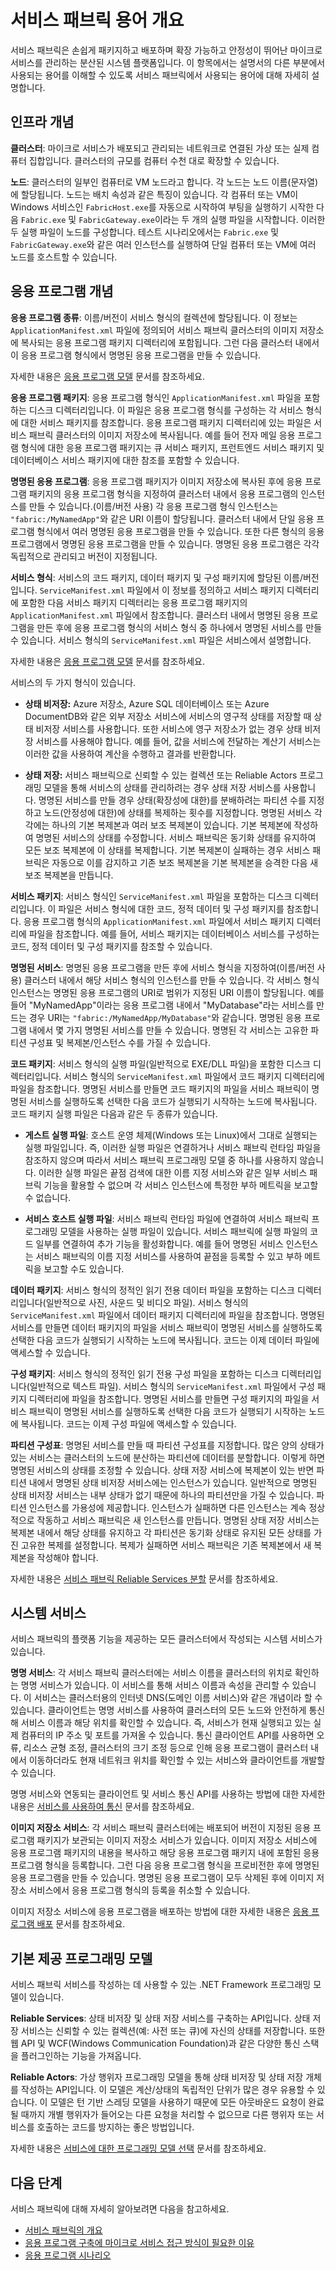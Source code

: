 <properties
   pageTitle="서비스 패브릭 용어 개요 | Microsoft Azure"
   description="서비스 패브릭의 용어에 대해 간략하게 소개하고 설명서의 나머지 부분에서 사용되는 용어와 주요 용어 개념에 대해 설명합니다."
   services="service-fabric"
   documentationCenter=".net"
   authors="rwike77"
   manager="timlt"
   editor="chackdan;subramar"/>

<tags
   ms.service="service-fabric"
   ms.devlang="dotnet"
   ms.topic="article"
   ms.tgt_pltfrm="NA"
   ms.workload="NA"
   ms.date="04/05/2016"
   ms.author="ryanwi"/>

# 서비스 패브릭 용어 개요

서비스 패브릭은 손쉽게 패키지하고 배포하며 확장 가능하고 안정성이 뛰어난 마이크로 서비스를 관리하는 분산된 시스템 플랫폼입니다. 이 항목에서는 설명서의 다른 부분에서 사용되는 용어를 이해할 수 있도록 서비스 패브릭에서 사용되는 용어에 대해 자세히 설명합니다.

## 인프라 개념
**클러스터**: 마이크로 서비스가 배포되고 관리되는 네트워크로 연결된 가상 또는 실제 컴퓨터 집합입니다. 클러스터의 규모를 컴퓨터 수천 대로 확장할 수 있습니다.

**노드**: 클러스터의 일부인 컴퓨터로 VM 노드라고 합니다. 각 노드는 노드 이름(문자열)에 할당됩니다. 노드는 배치 속성과 같은 특징이 있습니다. 각 컴퓨터 또는 VM이 Windows 서비스인 `FabricHost.exe`를 자동으로 시작하여 부팅을 실행하기 시작한 다음 `Fabric.exe` 및 `FabricGateway.exe`이라는 두 개의 실행 파일을 시작합니다. 이러한 두 실행 파일이 노드를 구성합니다. 테스트 시나리오에서는 `Fabric.exe` 및 `FabricGateway.exe`와 같은 여러 인스턴스를 실행하여 단일 컴퓨터 또는 VM에 여러 노드를 호스트할 수 있습니다.

## 응용 프로그램 개념
**응용 프로그램 종류**: 이름/버전이 서비스 형식의 컬렉션에 할당됩니다. 이 정보는 `ApplicationManifest.xml` 파일에 정의되어 서비스 패브릭 클러스터의 이미지 저장소에 복사되는 응용 프로그램 패키지 디렉터리에 포함됩니다. 그런 다음 클러스터 내에서이 응용 프로그램 형식에서 명명된 응용 프로그램을 만들 수 있습니다.

자세한 내용은 [응용 프로그램 모델](service-fabric-application-model.md) 문서를 참조하세요.

**응용 프로그램 패키지**: 응용 프로그램 형식인 `ApplicationManifest.xml` 파일을 포함하는 디스크 디렉터리입니다. 이 파일은 응용 프로그램 형식를 구성하는 각 서비스 형식에 대한 서비스 패키지를 참조합니다. 응용 프로그램 패키지 디렉터리에 있는 파일은 서비스 패브릭 클러스터의 이미지 저장소에 복사됩니다. 예를 들어 전자 메일 응용 프로그램 형식에 대한 응용 프로그램 패키지는 큐 서비스 패키지, 프런트엔드 서비스 패키지 및 데이터베이스 서비스 패키지에 대한 참조를 포함할 수 있습니다.

**명명된 응용 프로그램**: 응용 프로그램 패키지가 이미지 저장소에 복사된 후에 응용 프로그램 패키지의 응용 프로그램 형식을 지정하여 클러스터 내에서 응용 프로그램의 인스턴스를 만들 수 있습니다.(이름/버전 사용) 각 응용 프로그램 형식 인스턴스는 `"fabric:/MyNamedApp"`와 같은 URI 이름이 할당됩니다. 클러스터 내에서 단일 응용 프로그램 형식에서 여러 명명된 응용 프로그램을 만들 수 있습니다. 또한 다른 형식의 응용 프로그램에서 명명된 응용 프로그램을 만들 수 있습니다. 명명된 응용 프로그램은 각각 독립적으로 관리되고 버전이 지정됩니다.

**서비스 형식**: 서비스의 코드 패키지, 데이터 패키지 및 구성 패키지에 할당된 이름/버전입니다. `ServiceManifest.xml` 파일에서 이 정보를 정의하고 서비스 패키지 디렉터리에 포함한 다음 서비스 패키지 디렉터리는 응용 프로그램 패키지의 `ApplicationManifest.xml` 파일에서 참조합니다. 클러스터 내에서 명명된 응용 프로그램을 만든 후에 응용 프로그램 형식의 서비스 형식 중 하나에서 명명된 서비스를 만들 수 있습니다. 서비스 형식의 `ServiceManifest.xml` 파일은 서비스에서 설명합니다.

자세한 내용은 [응용 프로그램 모델](service-fabric-application-model.md) 문서를 참조하세요.

서비스의 두 가지 형식이 있습니다.

- **상태 비저장:** Azure 저장소, Azure SQL 데이터베이스 또는 Azure DocumentDB와 같은 외부 저장소 서비스에 서비스의 영구적 상태를 저장할 때 상태 비저장 서비스를 사용합니다. 또한 서비스에 영구 저장소가 없는 경우 상태 비저장 서비스를 사용해야 합니다. 예를 들어, 값을 서비스에 전달하는 계산기 서비스는 이러한 값을 사용하여 계산을 수행하고 결과를 반환합니다.

- **상태 저장:** 서비스 패브릭으로 신뢰할 수 있는 컬렉션 또는 Reliable Actors 프로그래밍 모델을 통해 서비스의 상태를 관리하려는 경우 상태 저장 서비스를 사용합니다. 명명된 서비스를 만들 경우 상태(확장성에 대한)를 분배하려는 파티션 수를 지정하고 노드(안정성에 대한)에 상태를 복제하는 횟수를 지정합니다. 명명된 서비스 각각에는 하나의 기본 복제본과 여러 보조 복제본이 있습니다. 기본 복제본에 작성하여 명명된 서비스의 상태를 수정합니다. 서비스 패브릭은 동기화 상태를 유지하여 모든 보조 복제본에 이 상태를 복제합니다. 기본 복제본이 실패하는 경우 서비스 패브릭은 자동으로 이를 감지하고 기존 보조 복제본을 기본 복제본을 승격한 다음 새 보조 복제본을 만듭니다.

**서비스 패키지**: 서비스 형식인 `ServiceManifest.xml` 파일을 포함하는 디스크 디렉터리입니다. 이 파일은 서비스 형식에 대한 코드, 정적 데이터 및 구성 패키지를 참조합니다. 응용 프로그램 형식의 `ApplicationManifest.xml` 파일에서 서비스 패키지 디렉터리에 파일을 참조합니다. 예를 들어, 서비스 패키지는 데이터베이스 서비스를 구성하는 코드, 정적 데이터 및 구성 패키지를 참조할 수 있습니다.

**명명된 서비스**: 명명된 응용 프로그램을 만든 후에 서비스 형식을 지정하여(이름/버전 사용) 클러스터 내에서 해당 서비스 형식의 인스턴스를 만들 수 있습니다. 각 서비스 형식 인스턴스는 명명된 응용 프로그램의 URI로 범위가 지정된 URI 이름이 할당됩니다. 예를 들어 "MyNamedApp"이라는 응용 프로그램 내에서 "MyDatabase"라는 서비스를 만드는 경우 URI는 `"fabric:/MyNamedApp/MyDatabase"`와 같습니다. 명명된 응용 프로그램 내에서 몇 가지 명명된 서비스를 만들 수 있습니다. 명명된 각 서비스는 고유한 파티션 구성표 및 복제본/인스턴스 수를 가질 수 있습니다.

**코드 패키지**: 서비스 형식의 실행 파일(일반적으로 EXE/DLL 파일)을 포함한 디스크 디렉터리입니다. 서비스 형식의 `ServiceManifest.xml` 파일에서 코드 패키지 디렉터리에 파일을 참조합니다. 명명된 서비스를 만들면 코드 패키지의 파일을 서비스 패브릭이 명명된 서비스를 실행하도록 선택한 다음 코드가 실행되기 시작하는 노드에 복사됩니다. 코드 패키지 실행 파일은 다음과 같은 두 종류가 있습니다.

- **게스트 실행 파일**: 호스트 운영 체제(Windows 또는 Linux)에서 그대로 실행되는 실행 파일입니다. 즉, 이러한 실행 파일은 연결하거나 서비스 패브릭 런타임 파일을 참조하지 않으며 따라서 서비스 패브릭 프로그래밍 모델 중 하나를 사용하지 않습니다. 이러한 실행 파일은 끝점 검색에 대한 이름 지정 서비스와 같은 일부 서비스 패브릭 기능을 활용할 수 없으며 각 서비스 인스턴스에 특정한 부하 메트릭을 보고할 수 없습니다.

- **서비스 호스트 실행 파일**: 서비스 패브릭 런타임 파일에 연결하여 서비스 패브릭 프로그래밍 모델을 사용하는 실행 파일이 있습니다. 서비스 패브릭에 실행 파일의 코드 일부를 연결하여 추가 기능을 활성화합니다. 예를 들어 명명된 서비스 인스턴스는 서비스 패브릭의 이름 지정 서비스를 사용하여 끝점을 등록할 수 있고 부하 메트릭을 보고할 수도 있습니다.

**데이터 패키지**: 서비스 형식의 정적인 읽기 전용 데이터 파일을 포함하는 디스크 디렉터리입니다(일반적으로 사진, 사운드 및 비디오 파일). 서비스 형식의 `ServiceManifest.xml` 파일에서 데이터 패키지 디렉터리에 파일을 참조합니다. 명명된 서비스를 만들면 데이터 패키지의 파일을 서비스 패브릭이 명명된 서비스를 실행하도록 선택한 다음 코드가 실행되기 시작하는 노드에 복사됩니다. 코드는 이제 데이터 파일에 액세스할 수 있습니다.

**구성 패키지**: 서비스 형식의 정적인 읽기 전용 구성 파일을 포함하는 디스크 디렉터리입니다(일반적으로 텍스트 파일). 서비스 형식의 `ServiceManifest.xml` 파일에서 구성 패키지 디렉터리에 파일을 참조합니다. 명명된 서비스를 만들면 구성 패키지의 파일을 서비스 패브릭이 명명된 서비스를 실행하도록 선택한 다음 코드가 실행되기 시작하는 노드에 복사됩니다. 코드는 이제 구성 파일에 액세스할 수 있습니다.

**파티션 구성표**: 명명된 서비스를 만들 때 파티션 구성표를 지정합니다. 많은 양의 상태가 있는 서비스는 클러스터의 노드에 분산하는 파티션에 데이터를 분할합니다. 이렇게 하면 명명된 서비스의 상태를 조정할 수 있습니다. 상태 저장 서비스에 복제본이 있는 반면 파티션 내에서 명명된 상태 비저장 서비스에는 인스턴스가 있습니다. 일반적으로 명명된 상태 비저장 서비스는 내부 상태가 없기 때문에 하나의 파티션만을 가질 수 있습니다. 파티션 인스턴스를 가용성에 제공합니다. 인스턴스가 실패하면 다른 인스턴스는 계속 정상적으로 작동하고 서비스 패브릭은 새 인스턴스를 만듭니다. 명명된 상태 저장 서비스는 복제본 내에서 해당 상태를 유지하고 각 파티션은 동기화 상태로 유지된 모든 상태를 가진 고유한 복제를 설정합니다. 복제가 실패하면 서비스 패브릭은 기존 복제본에서 새 복제본을 작성해야 합니다.

자세한 내용은 [서비스 패브릭 Reliable Services 분할](service-fabric-concepts-partitioning.md) 문서를 참조하세요.

## 시스템 서비스
서비스 패브릭의 플랫폼 기능을 제공하는 모든 클러스터에서 작성되는 시스템 서비스가 있습니다.

**명명 서비스**: 각 서비스 패브릭 클러스터에는 서비스 이름을 클러스터의 위치로 확인하는 명명 서비스가 있습니다. 이 서비스를 통해 서비스 이름과 속성을 관리할 수 있습니다. 이 서비스는 클러스터용의 인터넷 DNS(도메인 이름 서비스)와 같은 개념이라 할 수 있습니다. 클라이언트는 명명 서비스를 사용하여 클러스터의 모든 노드와 안전하게 통신해 서비스 이름과 해당 위치를 확인할 수 있습니다. 즉, 서비스가 현재 실행되고 있는 실제 컴퓨터의 IP 주소 및 포트를 가져올 수 있습니다. 통신 클라이언트 API를 사용하면 오류, 리소스 균형 조정, 클러스터의 크기 조정 등으로 인해 응용 프로그램이 클러스터 내에서 이동하더라도 현재 네트워크 위치를 확인할 수 있는 서비스와 클라이언트를 개발할 수 있습니다.

명명 서비스와 연동되는 클라이언트 및 서비스 통신 API를 사용하는 방법에 대한 자세한 내용은 [서비스를 사용하여 통신](service-fabric-connect-and-communicate-with-services.md) 문서를 참조하세요.

**이미지 저장소 서비스**: 각 서비스 패브릭 클러스터에는 배포되어 버전이 지정된 응용 프로그램 패키지가 보관되는 이미지 저장소 서비스가 있습니다. 이미지 저장소 서비스에 응용 프로그램 패키지의 내용을 복사하고 해당 응용 프로그램 패키지 내에 포함된 응용 프로그램 형식을 등록합니다. 그런 다음 응용 프로그램 형식을 프로비전한 후에 명명된 응용 프로그램을 만들 수 있습니다. 명명된 응용 프로그램이 모두 삭제된 후에 이미지 저장소 서비스에서 응용 프로그램 형식의 등록을 취소할 수 있습니다.

이미지 저장소 서비스에 응용 프로그램을 배포하는 방법에 대한 자세한 내용은 [응용 프로그램 배포](service-fabric-deploy-remove-applications.md) 문서를 참조하세요.

## 기본 제공 프로그래밍 모델
서비스 패브릭 서비스를 작성하는 데 사용할 수 있는 .NET Framework 프로그래밍 모델이 있습니다.

**Reliable Services**: 상태 비저장 및 상태 저장 서비스를 구축하는 API입니다. 상태 저장 서비스는 신뢰할 수 있는 컬렉션(예: 사전 또는 큐)에 자신의 상태를 저장합니다. 또한 웹 API 및 WCF(Windows Communication Foundation)과 같은 다양한 통신 스택을 플러그인하는 기능을 가져옵니다.

**Reliable Actors**: 가상 행위자 프로그래밍 모델을 통해 상태 비저장 및 상태 저장 개체를 작성하는 API입니다. 이 모델은 계산/상태의 독립적인 단위가 많은 경우 유용할 수 있습니다. 이 모델은 턴 기반 스레딩 모델을 사용하기 때문에 모든 아웃바운드 요청이 완료될 때까지 개별 행위자가 들어오는 다른 요청을 처리할 수 없으므로 다른 행위자 또는 서비스를 호출하는 코드를 방지하는 좋은 방법입니다.

자세한 내용은 [서비스에 대한 프로그래밍 모델 선택](service-fabric-choose-framework.md) 문서를 참조하세요.

<!--Every topic should have next steps and links to the next logical set of content to keep the customer engaged-->
## 다음 단계
서비스 패브릭에 대해 자세히 알아보려면 다음을 참고하세요.

- [서비스 패브릭의 개요](service-fabric-overview.md)
- [응용 프로그램 구축에 마이크로 서비스 접근 방식이 필요한 이유](service-fabric-overview-microservices.md)
- [응용 프로그램 시나리오](service-fabric-application-scenarios.md)

<!---HONumber=AcomDC_0615_2016-->